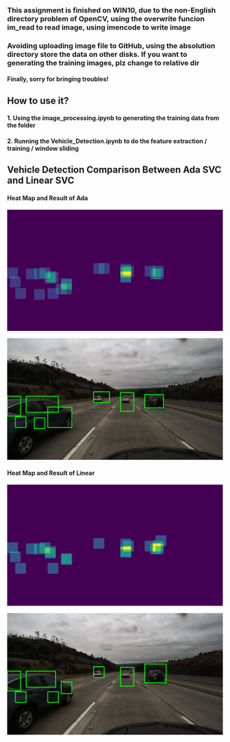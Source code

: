 ### This assignment is finished on WIN10, due to the non-English directory problem of OpenCV, using the overwrite funcion im_read to read image, using imencode to write image

### Avoiding uploading image file to GitHub, using the absolution directory store the data on other disks. If you want to generating the training images, plz change to relative dir

#### Finally, sorry for bringing troubles!



## How to use it?

#### 1. Using the image_processing.ipynb to generating the training data from the folder

#### 2. Running the Vehicle_Detection.ipynb to do the feature extraction / training / window sliding



## Vehicle Detection Comparison Between Ada SVC and Linear SVC

#### Heat Map and Result of Ada

![Ada Heat Map](./output_image/Ada_SVC/ada_heatmap/Ada_HeatMap_16.png)

![Ada Heat Map](./output_image/Ada_SVC/ada_output_test/Ada_IMG_16.png)

#### Heat Map and Result of Linear

![Ada Heat Map](./output_image/Linear_SVC/heatmap/HeatMap_16.png)

![Ada Heat Map](./output_image/Linear_SVC/output_test/IMG_16.png)

